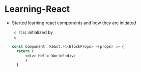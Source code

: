# Learning-React

- Started learning react components and how they are initiated

  - It is initialized by
  - 
  ```javascript
  const Component: React.FC<BlockProps> =(props) => {
    return (
        <div> Hello World!<div>
        )
    }
  ```
